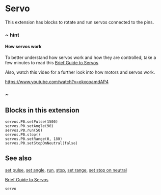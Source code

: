 # Servo

This extension has blocks to rotate and run servos connected to the pins.

### ~ hint

#### How servos work

To better understand how servos work and how they are controlled, take a few minutes to read this [Brief Guide to Servos](https://www.kitronik.co.uk/pdf/a-brief-guide-to-servos.pdf).


Also, watch this video for a further look into how motors and servos work.

https://www.youtube.com/watch?v=okxooamdAP4

### ~

## Blocks in this extension

```cards
servos.P0.setPulse(1500)
servos.P0.setAngle(90)
servos.P0.run(50)
servos.P0.stop()
servos.P0.setRange(0, 180)
servos.P0.setStopOnNeutral(false)
```

## See also

[set pulse](/reference/servos/set-pulse),
[set angle](/reference/servos/set-angle),
[run](/reference/servos/run),
[stop](/reference/servos/stop),
[set range](/reference/servos/set-range),
[set stop on neutral](/reference/servos/set-stop-on-neutral)

[Brief Guide to Servos](https://www.kitronik.co.uk/pdf/a-brief-guide-to-servos.pdf)

```package
servo
```
